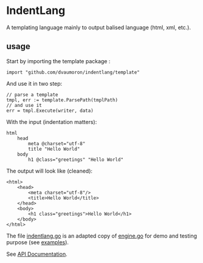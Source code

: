 # IndentLang

A templating language mainly to output balised language (html, xml, etc.). 

## usage

Start by importing the template package : 

```
import "github.com/dvaumoron/indentlang/template"
```

And use it in two step:

```
// parse a template
tmpl, err := template.ParsePath(tmplPath)
// and use it
err = tmpl.Execute(writer, data)
```

With the input (indentation matters):

```
html
    head
        meta @charset="utf-8"
        title "Hello World"
    body
        h1 @class="greetings" "Hello World"

```

The output will look like (cleaned):

```
<html>
    <head>
        <meta charset="utf-8"/>
        <title>Hello World</title>
    </head>
    <body>
        <h1 class="greetings">Hello World</h1>
    </body>
</html>
```

The file [indentlang.go](indentlang.go) is an adapted copy of [engine.go](https://github.com/dvaumoron/ste/blob/master/engine.go) for demo and testing purpose (see [examples](examples)).

See [API Documentation](https://pkg.go.dev/github.com/dvaumoron/indentlanf/template).
